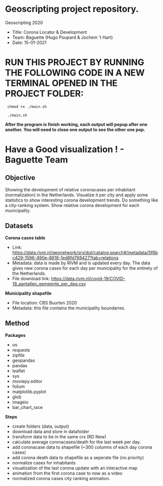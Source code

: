 # Geoscripting project repository.
Geoscripting 2020 
- Title: Corona Locator & Development
- Team: Baguette (Hugo Poupard & Jochem 't Hart)
- Date: 15-01-2021

# RUN THIS PROJECT BY RUNNING THE FOLLOWING CODE IN A NEW TERMINAL OPENED IN THE PROJECT FOLDER:
` chmod +x ./main.sh`

` ./main.sh`

**After the program is finish working, each output will popup after one another. You will need to close one output to see the other one pop.**
# Have a Good visualization ! - Baguette Team

## Objective
Showing the development of relative coronacases per inhabitant (normalization) in the Netherlands. Visualize it per city and apply some statistics to show interesting corona development trends. Do something like a city-ranking system. Show relative corona development for each municipality.

## Datasets
**Corona cases table**
- Link: https://data.rivm.nl/geonetwork/srv/dut/catalog.search#/metadata/5f6bc429-1596-490e-8618-1ed8fd768427?tab=relations
- Metadata: data is made by RIVM and is updated every day. The data gives new corona cases for each day per municipality for the entirety of the Netherlands.
- File download link: https://data.rivm.nl/covid-19/COVID-19_aantallen_gemeente_per_dag.csv

**Municipality shapefile**
- File location: CBS Buurten 2020
- Metadata: this file contains the municipality boundaries.

## Method
**Packages**
- os
- requests
- zipfile 
- geopandas
- pandas
- leaflet
- sys
- moviepy.editor
- folium
- matplotlib.pyplot
- glob
- imageio
- bar_chart_race

**Steps**
- create folders (data, output)
- download data and store in datafolder
- transform data to be in the same crs (RD New)
- calculate average coronacases/death for the last week per day.
- add coronacase data to shapefile (~300 columns of each day corona cases)
- add corona death data to shapefile as a seperate file (no priority)
- normalize cases for inhabitants
- visualization of the last corona update with an interactive map
- animation from the first corona case to now as a video
- normalized corona cases city ranking animation.
